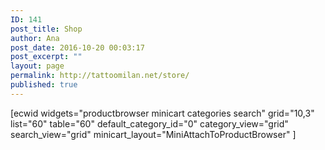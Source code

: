 ```yaml
---
ID: 141
post_title: Shop
author: Ana
post_date: 2016-10-20 00:03:17
post_excerpt: ""
layout: page
permalink: http://tattoomilan.net/store/
published: true
---
```

[ecwid widgets="productbrowser minicart categories search" grid="10,3" list="60" table="60" default_category_id="0" category_view="grid" search_view="grid" minicart_layout="MiniAttachToProductBrowser" ]